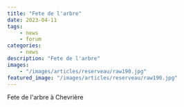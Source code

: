 ```yaml
---
title: "Fete de l'arbre"
date: 2023-04-11
tags: 
    - news
    - forum
categories:
    - news
description: "Fete de l'arbre"
images:
    - "/images/articles/reserveau/raw190.jpg"
featured_image: "/images/articles/reserveau/raw190.jpg"
---
```


Fete de l'arbre à Chevrière
